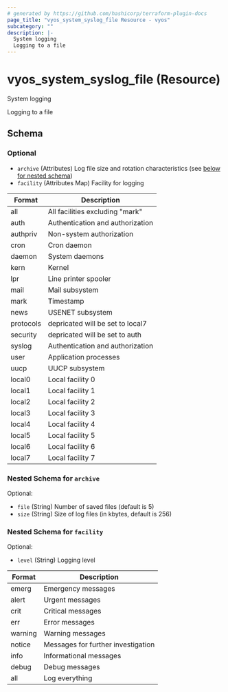 ```yaml
---
# generated by https://github.com/hashicorp/terraform-plugin-docs
page_title: "vyos_system_syslog_file Resource - vyos"
subcategory: ""
description: |-
  System logging
  Logging to a file
---
```


# vyos_system_syslog_file (Resource)

System logging

Logging to a file



<!-- schema generated by tfplugindocs -->
## Schema

### Optional

- `archive` (Attributes) Log file size and rotation characteristics (see [below for nested schema](#nestedatt--archive))
- `facility` (Attributes Map) Facility for logging

|  Format  |  Description  |
|----------|---------------|
|  all  |  All facilities excluding "mark"  |
|  auth  |  Authentication and authorization  |
|  authpriv  |  Non-system authorization  |
|  cron  |  Cron daemon  |
|  daemon  |  System daemons  |
|  kern  |  Kernel  |
|  lpr  |  Line printer spooler  |
|  mail  |  Mail subsystem  |
|  mark  |  Timestamp  |
|  news  |  USENET subsystem  |
|  protocols  |  depricated will be set to local7  |
|  security  |  depricated will be set to auth  |
|  syslog  |  Authentication and authorization  |
|  user  |  Application processes  |
|  uucp  |  UUCP subsystem  |
|  local0  |  Local facility 0  |
|  local1  |  Local facility 1  |
|  local2  |  Local facility 2  |
|  local3  |  Local facility 3  |
|  local4  |  Local facility 4  |
|  local5  |  Local facility 5  |
|  local6  |  Local facility 6  |
|  local7  |  Local facility 7  | (see [below for nested schema](#nestedatt--facility))

<a id="nestedatt--archive"></a>
### Nested Schema for `archive`

Optional:

- `file` (String) Number of saved files (default is 5)
- `size` (String) Size of log files (in kbytes, default is 256)


<a id="nestedatt--facility"></a>
### Nested Schema for `facility`

Optional:

- `level` (String) Logging level

|  Format  |  Description  |
|----------|---------------|
|  emerg  |  Emergency messages  |
|  alert  |  Urgent messages  |
|  crit  |  Critical messages  |
|  err  |  Error messages  |
|  warning  |  Warning messages  |
|  notice  |  Messages for further investigation  |
|  info  |  Informational messages  |
|  debug  |  Debug messages  |
|  all  |  Log everything  |
